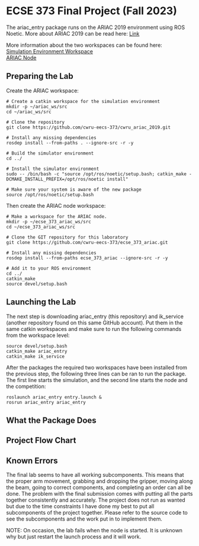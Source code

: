 # ECSE 373 Final Project (Fall 2023)
The ariac_entry package runs on  the ARIAC 2019 environment using ROS Noetic. More about ARIAC 2019 can be read here: [Link]( https://bitbucket.org/osrf/ariac/wiki/2019/Home)  

More information about the two workspaces can be found here:     
[Simulation Environment Workspace](https://github.com/cwru-eecs-373/cwru_ariac_2019.git)  
[ARIAC Node](https://github.com/cwru-eecs-373/ecse_373_ariac.git)  

## Preparing the Lab 
Create the ARIAC workspace:  
```
# Create a catkin workspace for the simulation environment
mkdir -p ~/ariac_ws/src
cd ~/ariac_ws/src

# Clone the repository
git clone https://github.com/cwru-eecs-373/cwru_ariac_2019.git

# Install any missing dependencies
rosdep install --from-paths . --ignore-src -r -y

# Build the simulator environment
cd ../

# Install the simulator environment
sudo -- /bin/bash -c "source /opt/ros/noetic/setup.bash; catkin_make -DCMAKE_INSTALL_PREFIX=/opt/ros/noetic install"

# Make sure your system is aware of the new package
source /opt/ros/noetic/setup.bash
```
Then create the ARIAC node workspace:  
```
# Make a workspace for the ARIAC node.
mkdir -p ~/ecse_373_ariac_ws/src
cd ~/ecse_373_ariac_ws/src

# Clone the GIT repository for this laboratory
git clone https://github.com/cwru-eecs-373/ecse_373_ariac.git

# Install any missing dependencies
rosdep install --from-paths ecse_373_ariac --ignore-src -r -y

# Add it to your ROS environment
cd ../
catkin_make 
source devel/setup.bash
```
## Launching the Lab 
The next step is downloading ariac_entry (this repository) and ik_service (another repository found on this same GitHub account). Put them in the same catkin workspaces and make sure to run the following commands from the workspace level:
```
source devel/setup.bash
catkin_make ariac_entry
catkin_make ik_service
```
After the packages the required two workspaces have been installed from the previous step, the following three lines can be ran to run the package.  The first line starts the simulation, and the second line starts the node and the competition:
```
roslaunch ariac_entry entry.launch &
rosrun ariac_entry ariac_entry
```
## What the Package Does  
## Project Flow Chart
## Known Errors
The final lab seems to have all working subcomponents. This means that the proper arm movement, grabbing and dropping the gripper, moving along the beam, going to correct components, and completing an order can all be done. The problem with the final submission comes with putting all the parts together consistently and accurately. The project does not run as wanted but due to the time constraints I have done my best to put all subcomponents of the project together. Please refer to the source code to see the subcomponents and the work put in to implement them.   
  
NOTE: On occasion, the lab fails when the node is started. It is unknown why but just restart the launch process and it will work.


